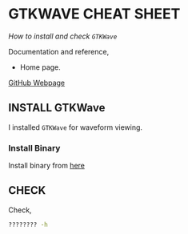 # GTKWAVE CHEAT SHEET

_How to install and check `GTKWave`_

Documentation and reference,

* []() Home page.

[GitHub Webpage](https://jeffdecola.github.io/my-cheat-sheets/)

## INSTALL GTKWave

I installed `GTKWave` for waveform viewing.

### Install Binary

Install binary from
[here](https://sourceforge.net/projects/gtkwave/files/)

## CHECK

Check,

```bash
???????? -h
```
